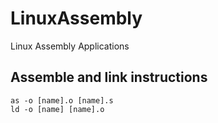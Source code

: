 # LinuxAssembly
Linux Assembly Applications

## Assemble and link instructions
```
as -o [name].o [name].s
ld -o [name] [name].o
```
